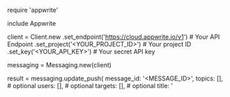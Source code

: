 require 'appwrite'

include Appwrite

client = Client.new
    .set_endpoint('https://cloud.appwrite.io/v1') # Your API Endpoint
    .set_project('<YOUR_PROJECT_ID>') # Your project ID
    .set_key('<YOUR_API_KEY>') # Your secret API key

messaging = Messaging.new(client)

result = messaging.update_push(
    message_id: '<MESSAGE_ID>',
    topics: [], # optional
    users: [], # optional
    targets: [], # optional
    title: '<TITLE>', # optional
    body: '<BODY>', # optional
    data: {}, # optional
    action: '<ACTION>', # optional
    image: '[ID1:ID2]', # optional
    icon: '<ICON>', # optional
    sound: '<SOUND>', # optional
    color: '<COLOR>', # optional
    tag: '<TAG>', # optional
    badge: null, # optional
    draft: false, # optional
    scheduled_at: '', # optional
    content_available: false, # optional
    critical: false, # optional
    priority: MessagePriority::NORMAL # optional
)
